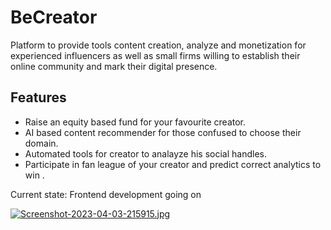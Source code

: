 # BeCreator
Platform to provide tools content creation, analyze and monetization for experienced influencers as well as small firms willing to establish their online community and mark their digital presence.

## Features 
* Raise an equity based fund for your favourite creator.
* AI based content recommender for those confused to choose their domain.
* Automated tools for creator to analayze his social handles.
* Participate in fan league  of your creator and predict correct analytics to win .

Current state: Frontend development going on

[![Screenshot-2023-04-03-215915.jpg](https://i.postimg.cc/zDg1Fp7g/Screenshot-2023-04-03-215915.jpg)](https://postimg.cc/V5mTYq3f)
